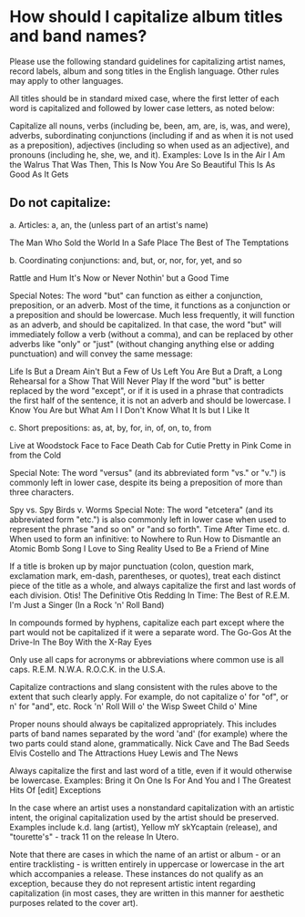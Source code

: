 # How should I capitalize album titles and band names?

Please use the following standard guidelines for capitalizing artist names, record labels, album and song titles in the English language. Other rules may apply to other languages.

All titles should be in standard mixed case, where the first letter of each word is capitalized and followed by lower case letters, as noted below:

Capitalize all nouns, verbs (including be, been, am, are, is, was, and were), adverbs, subordinating conjunctions (including if and as when it is not used as a preposition), adjectives (including so when used as an adjective), and pronouns (including he, she, we, and it). Examples:
Love Is in the Air
I Am the Walrus
That Was Then, This Is Now
You Are So Beautiful
This Is As Good As It Gets

## Do not capitalize:
a. Articles: a, an, the (unless part of an artist's name)

The Man Who Sold the World
In a Safe Place
The Best of The Temptations

b. Coordinating conjunctions: and, but, or, nor, for, yet, and so

Rattle and Hum
It's Now or Never
Nothin' but a Good Time

Special Notes: The word "but" can function as either a conjunction, preposition, or an adverb. Most of the time, it functions as a conjunction or a preposition and should be lowercase. Much less frequently, it will function as an adverb, and should be capitalized. In that case, the word "but" will immediately follow a verb (without a comma), and can be replaced by other adverbs like "only" or "just" (without changing anything else or adding punctuation) and will convey the same message:

Life Is But a Dream
Ain't But a Few of Us Left
You Are But a Draft, a Long Rehearsal for a Show That Will Never Play
If the word "but" is better replaced by the word "except", or if it is used in a phrase that contradicts the first half of the sentence, it is not an adverb and should be lowercase.
I Know You Are but What Am I
I Don't Know What It Is but I Like It

c. Short prepositions: as, at, by, for, in, of, on, to, from

Live at Woodstock
Face to Face
Death Cab for Cutie
Pretty in Pink
Come in from the Cold

Special Note: The word "versus" (and its abbreviated form "vs." or "v.") is commonly left in lower case, despite its being a preposition of more than three characters.

Spy vs. Spy
Birds v. Worms
Special Note: The word "etcetera" (and its abbreviated form "etc.") is also commonly left in lower case when used to represent the phrase "and so on" or "and so forth".
Time After Time etc.
d. When used to form an infinitive: to
Nowhere to Run
How to Dismantle an Atomic Bomb
Song I Love to Sing
Reality Used to Be a Friend of Mine

If a title is broken up by major punctuation (colon, question mark, exclamation mark, em-dash, parentheses, or quotes), treat each distinct piece of the title as a whole, and always capitalize the first and last words of each division.
Otis! The Definitive Otis Redding
In Time: The Best of R.E.M.
I'm Just a Singer (In a Rock 'n' Roll Band)

In compounds formed by hyphens, capitalize each part except where the part would not be capitalized if it were a separate word.
The Go-Gos
At the Drive-In
The Boy With the X-Ray Eyes

Only use all caps for acronyms or abbreviations where common use is all caps.
R.E.M.
N.W.A.
R.O.C.K. in the U.S.A.

Capitalize contractions and slang consistent with the rules above to the extent that such clearly apply. For example, do not capitalize o' for "of", or n' for "and", etc.
Rock 'n' Roll
Will o' the Wisp
Sweet Child o' Mine

Proper nouns should always be capitalized appropriately. This includes parts of band names separated by the word 'and' (for example) where the two parts could stand alone, grammatically.
Nick Cave and The Bad Seeds
Elvis Costello and The Attractions
Huey Lewis and The News

Always capitalize the first and last word of a title, even if it would otherwise be lowercase. Examples:
Bring it On
One Is For
And You and I
The Greatest Hits Of
[edit] Exceptions

In the case where an artist uses a nonstandard capitalization with an artistic intent, the original capitalization used by the artist should be preserved. Examples include k.d. lang (artist), Yellow mY skYcaptain (release), and "tourette's" - track 11 on the release In Utero.

Note that there are cases in which the name of an artist or album - or an entire tracklisting - is written entirely in uppercase or lowercase in the art which accompanies a release. These instances do not qualify as an exception, because they do not represent artistic intent regarding capitalization (in most cases, they are written in this manner for aesthetic purposes related to the cover art).


